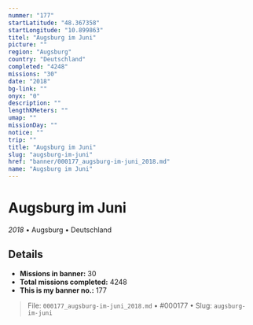 ```yaml
---
nummer: "177"
startLatitude: "48.367358"
startLongitude: "10.899863"
titel: "Augsburg im Juni"
picture: ""
region: "Augsburg"
country: "Deutschland"
completed: "4248"
missions: "30"
date: "2018"
bg-link: ""
onyx: "0"
description: ""
lengthKMeters: ""
umap: ""
missionDay: ""
notice: ""
trip: ""
title: "Augsburg im Juni"
slug: "augsburg-im-juni"
href: "banner/000177_augsburg-im-juni_2018.md"
name: "Augsburg im Juni"
---
```

# Augsburg im Juni

*2018* • Augsburg • Deutschland





## Details

- **Missions in banner:** 30
- **Total missions completed:** 4248
- **This is my banner no.:** 177






> File: `000177_augsburg-im-juni_2018.md`
> • #000177
> • Slug: `augsburg-im-juni`
